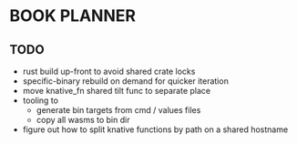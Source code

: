 # BOOK PLANNER

## TODO

- rust build up-front to avoid shared crate locks
- specific-binary rebuild on demand for quicker iteration
- move knative_fn shared tilt func to separate place
- tooling to
  - generate bin targets from cmd / values files
  - copy all wasms to bin dir
- figure out how to split knative functions by path on a shared hostname
